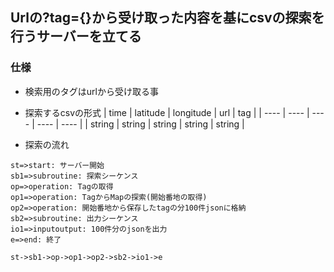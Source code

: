 ## Urlの?tag={}から受け取った内容を基にcsvの探索を行うサーバーを立てる

### 仕様
- 検索用のタグはurlから受け取る事

- 探索するcsvの形式
|  time  |  latitude  |  longitude  | url | tag |
| ---- | ---- | ---- | ---- | ---- |
|  string  |  string  |  string  |  string  |  string  |

- 探索の流れ
```flow
st=>start: サーバー開始
sb1=>subroutine: 探索シーケンス
op=>operation: Tagの取得
op1=>operation: TagからMapの探索(開始番地の取得)
op2=>operation: 開始番地から保存したtagの分100件jsonに格納
sb2=>subroutine: 出力シーケンス
io1=>inputoutput: 100件分のjsonを出力 
e=>end: 終了
 
st->sb1->op->op1->op2->sb2->io1->e
```
  